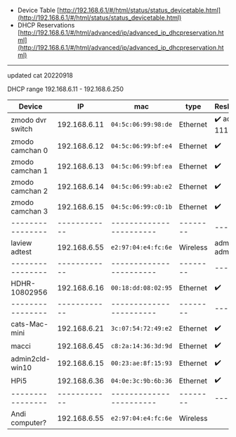 

<!-- admin ondevice -->
- Device Table [http://192.168.6.1/#/html/status/status_devicetable.html](http://192.168.6.1/#/html/status/status_devicetable.html)
- DHCP Reservations [http://192.168.6.1/#/html/advanced/ip/advanced_ip_dhcpreservation.html](http://192.168.6.1/#/html/advanced/ip/advanced_ip_dhcpreservation.html)


---
updated cat 20220918

DHCP range 192.168.6.11 - 192.168.6.250

| Device           | IP           | mac                     | type     | ResDCHP |
| ---------------- | ------------ | ----------------------- | -------- | ------- |
| zmodo dvr switch | 192.168.6.11 | ```04:5c:06:99:98:de``` | Ethernet | :heavy_check_mark: admin 111111 |
| zmodo camchan 0  | 192.168.6.12 | ```04:5c:06:99:bf:e4``` | Ethernet | :heavy_check_mark: |
| zmodo camchan 1  | 192.168.6.13 | ```04:5c:06:99:bf:ea``` | Ethernet | :heavy_check_mark: |
| zmodo camchan 2  | 192.168.6.14 | ```04:5c:06:99:ab:e2``` | Ethernet | :heavy_check_mark: |
| zmodo camchan 3  | 192.168.6.15 | ```04:5c:06:99:c0:1b``` | Ethernet | :heavy_check_mark: |
| ---------------- | ------------ | ----------------------- | -------- | ------- |
| laview adtest    | 192.168.6.55	| ```e2:97:04:e4:fc:6e``` | Wireless | admin admin |
| ---------------- | ------------ | ----------------------- | -------- | ------- |
| HDHR-10802956    | 192.168.6.16 | ```00:18:dd:08:02:95``` | Ethernet | :heavy_check_mark: |
| ---------------- | ------------ | ----------------------- | -------- | ------- |
| cats-Mac-mini    | 192.168.6.21 | ```3c:07:54:72:49:e2``` | Ethernet | :heavy_check_mark: |
| macci	           | 192.168.6.45 | ```c8:2a:14:36:3d:9d``` | Ethernet | :heavy_check_mark: |
| admin2cld-win10  | 192.168.6.15 | ```00:23:ae:8f:15:93``` | Ethernet | :heavy_check_mark: |
| HPi5	           | 192.168.6.36 | ```04:0e:3c:9b:6b:36``` | Ethernet | :heavy_check_mark: |
| ---------------- | ------------ | ----------------------- | -------- | ------- |
| Andi computer?   | 192.168.6.55	| ```e2:97:04:e4:fc:6e```	| Wireless | |
